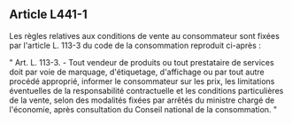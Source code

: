Article L441-1
----
Les règles relatives aux conditions de vente au consommateur sont fixées par
l'article L. 113-3 du code de la consommation reproduit ci-après :

" Art. L. 113-3. - Tout vendeur de produits ou tout prestataire de services doit
par voie de marquage, d'étiquetage, d'affichage ou par tout autre procédé
approprié, informer le consommateur sur les prix, les limitations éventuelles de
la responsabilité contractuelle et les conditions particulières de la vente,
selon des modalités fixées par arrêtés du ministre chargé de l'économie, après
consultation du Conseil national de la consommation. "
